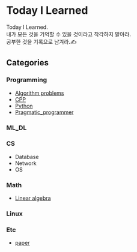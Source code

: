 # Today I Learned
Today I Learned.  
내가 모든 것을 기억할 수 있을 것이라고 착각하지 말아라.  
공부한 것을 기록으로 남겨라.✍
## Categories
### Programming
- [Algorithm problems](https://github.com/biscayan/Python_algorithm)
- [CPP](https://github.com/biscayan/CPP_study)
- [Python](https://github.com/biscayan/Python_study)
- [Pragmatic_programmer](https://github.com/biscayan/TIL/tree/master/Programming/Pragmatic_programmer)
### ML_DL
### CS
- Database  
- Network  
- OS  
### Math
- [Linear algebra](https://github.com/biscayan/TIL/tree/master/Math/Linear%20algebra)
### Linux
### Etc
- [paper](https://github.com/biscayan/TIL/blob/master/Etc/paper.md)